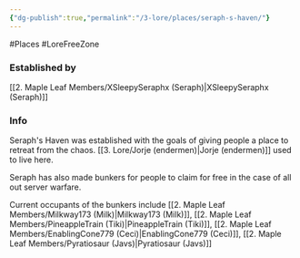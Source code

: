 ```yaml
---
{"dg-publish":true,"permalink":"/3-lore/places/seraph-s-haven/"}
---
```


#Places #LoreFreeZone 
### Established by
[[2. Maple Leaf Members/XSleepySeraphx (Seraph)\|XSleepySeraphx (Seraph)]]  
### Info
Seraph's Haven was established with the goals of giving people a place to retreat from the chaos. 
[[3. Lore/Jorje (endermen)\|Jorje (endermen)]] used to live here.

Seraph has also made bunkers for people to claim for free in the case of all out server warfare.

Current occupants of the bunkers include [[2. Maple Leaf Members/Milkway173 (Milk)\|Milkway173 (Milk)]], [[2. Maple Leaf Members/PineappleTrain (Tiki)\|PineappleTrain (Tiki)]], [[2. Maple Leaf Members/EnablingCone779 (Ceci)\|EnablingCone779 (Ceci)]], [[2. Maple Leaf Members/Pyratiosaur (Javs)\|Pyratiosaur (Javs)]]
